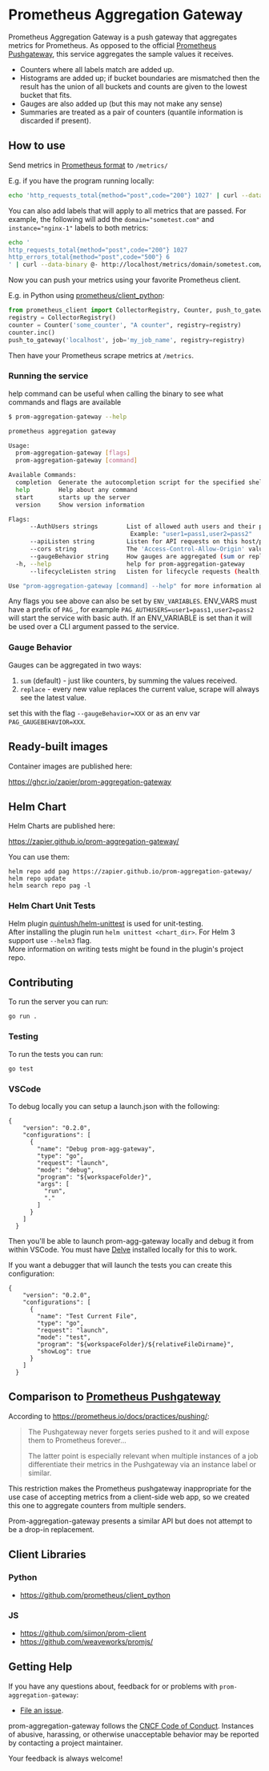 # Prometheus Aggregation Gateway

Prometheus Aggregation Gateway is a push gateway that aggregates metrics for Prometheus.  As opposed to the official [Prometheus Pushgateway](https://github.com/prometheus/pushgateway), this service aggregates the sample values it receives.

* Counters where all labels match are added up.
* Histograms are added up; if bucket boundaries are mismatched then the result has the union of all buckets and counts are given to the lowest bucket that fits.
* Gauges are also added up (but this may not make any sense)
* Summaries are treated as a pair of counters (quantile information is discarded if present).

## How to use

Send metrics in [Prometheus format](https://prometheus.io/docs/instrumenting/exposition_formats/) to `/metrics/`

E.g. if you have the program running locally:

```bash
echo 'http_requests_total{method="post",code="200"} 1027' | curl --data-binary @- http://localhost/metrics/
```

You can also add labels that will apply to all metrics that are passed. For example, the following will add the `domain="sometest.com"` and `instance="nginx-1"` labels to both metrics:

```bash
echo '
http_requests_total{method="post",code="200"} 1027
http_errors_total{method="post",code="500"} 6
' | curl --data-binary @- http://localhost/metrics/domain/sometest.com/instance/nginx-1
```

Now you can push your metrics using your favorite Prometheus client.

E.g. in Python using [prometheus/client_python](https://github.com/prometheus/client_python):

```python
from prometheus_client import CollectorRegistry, Counter, push_to_gateway
registry = CollectorRegistry()
counter = Counter('some_counter', "A counter", registry=registry)
counter.inc()
push_to_gateway('localhost', job='my_job_name', registry=registry)
```

Then have your Prometheus scrape metrics at `/metrics`.

### Running the service


help command can be useful when calling the binary to see what commands and flags are available

```bash
$ prom-aggregation-gateway --help

prometheus aggregation gateway

Usage:
  prom-aggregation-gateway [flags]
  prom-aggregation-gateway [command]

Available Commands:
  completion  Generate the autocompletion script for the specified shell
  help        Help about any command
  start       starts up the server
  version     Show version information

Flags:
      --AuthUsers strings        List of allowed auth users and their passwords comma separated
                                  Example: "user1=pass1,user2=pass2"
      --apiListen string         Listen for API requests on this host/port. (default ":80")
      --cors string              The 'Access-Control-Allow-Origin' value to be returned. (default "*")
      --gaugeBehavior string     How gauges are aggregated (sum or replace). (default "sum")
  -h, --help                     help for prom-aggregation-gateway
      --lifecycleListen string   Listen for lifecycle requests (health, metrics) on this host/port (default ":8888")

Use "prom-aggregation-gateway [command] --help" for more information about a command.
```

Any flags you see above can also be set by `ENV_VARIABLES`. ENV_VARS must have a prefix of `PAG_`, for example `PAG_AUTHUSERS=user1=pass1,user2=pass2` will start the service with basic auth. If an ENV_VARIABLE is set than it will be used over a CLI argument passed to the service.

### Gauge Behavior

Gauges can be aggregated in two ways:

1. `sum` (default) - just like counters, by summing the values received.
2. `replace` - every new value replaces the current value, scrape will always see the latest value.

set this with the flag `--gaugeBehavior=XXX` or as an env var `PAG_GAUGEBEHAVIOR=XXX`.

## Ready-built images

Container images are published here:

https://ghcr.io/zapier/prom-aggregation-gateway

## Helm Chart

Helm Charts are published here:

https://zapier.github.io/prom-aggregation-gateway/

You can use them:

```
helm repo add pag https://zapier.github.io/prom-aggregation-gateway/
helm repo update
helm search repo pag -l
```

### Helm Chart Unit Tests

Helm plugin [quintush/helm-unittest](https://github.com/quintush/helm-unittest) is used for unit-testing.  
After installing the plugin run `helm unittest <chart_dir>`. For Helm 3 support use `--helm3` flag.  
More information on writing tests might be found in the plugin's project repo.

## Contributing
To run the server you can run:

```
go run .
```

### Testing
To run the tests you can run:

```
go test
```

### VSCode
To debug locally you can setup a launch.json with the following:

```
{
    "version": "0.2.0",
    "configurations": [
      {
        "name": "Debug prom-agg-gateway",
        "type": "go",
        "request": "launch",
        "mode": "debug",
        "program": "${workspaceFolder}",
        "args": [
          "run",
          "."
        ]
      }
    ]
  }
```

Then you'll be able to launch prom-agg-gateway locally and debug it from within VSCode.  You
must have [Delve](https://github.com/derekparker/delve) installed locally for this to work.

If you want a debugger that will launch the tests you can create this configuration:

```
{
    "version": "0.2.0",
    "configurations": [
      {
        "name": "Test Current File",
        "type": "go",
        "request": "launch",
        "mode": "test",
        "program": "${workspaceFolder}/${relativeFileDirname}",
        "showLog": true
      }
    ]
  }
  ```

## Comparison to [Prometheus Pushgateway](https://github.com/prometheus/pushgateway)

According to https://prometheus.io/docs/practices/pushing/:

> The Pushgateway never forgets series pushed to it and will expose them to Prometheus forever...
>
> The latter point is especially relevant when multiple instances of a job differentiate their metrics in the Pushgateway via an instance label or similar.

This restriction makes the Prometheus pushgateway inappropriate for the use case of accepting metrics from a client-side web app, so we created this one to aggregate counters from multiple senders.

Prom-aggregation-gateway presents a similar API but does not attempt to be a drop-in replacement.

## Client Libraries
### Python
- https://github.com/prometheus/client_python

### JS
- https://github.com/siimon/prom-client
- https://github.com/weaveworks/promjs/

## <a name="help"></a>Getting Help

If you have any questions about, feedback for or problems with `prom-aggregation-gateway`:

- [File an issue](https://github.com/zapier/prom-aggregation-gateway/issues/new).

prom-aggregation-gateway follows the [CNCF Code of Conduct](https://github.com/cncf/foundation/blob/master/code-of-conduct.md). Instances of abusive, harassing, or otherwise unacceptable behavior may be reported by contacting a project maintainer.

Your feedback is always welcome!
